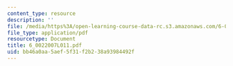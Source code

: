 ```yaml
---
content_type: resource
description: ''
file: /media/https%3A/open-learning-course-data-rc.s3.amazonaws.com/6-002-circuits-and-electronics-spring-2007/bb46a0aa5aef5f31f2b238a93984492f_6_0022007L011.pdf
file_type: application/pdf
resourcetype: Document
title: 6_0022007L011.pdf
uid: bb46a0aa-5aef-5f31-f2b2-38a93984492f
---
```

